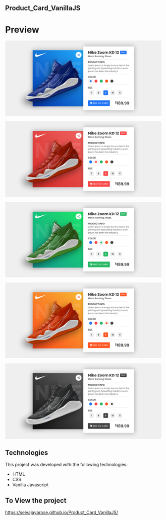 ## Product_Card_VanillaJS

# Preview

![alt img](https://github.com/selvajayarose/Product_Card_VanillaJS/blob/main/img/Screenshot_2021-01-13%20Product%20Card.png?raw=true)

![alt img](https://github.com/selvajayarose/Product_Card_VanillaJS/blob/main/img/Screenshot_2021-01-13%20Product%20Card(1).png?raw=true)

![alt img](https://github.com/selvajayarose/Product_Card_VanillaJS/blob/main/img/Screenshot_2021-01-13%20Product%20Card(2).png?raw=true)

![alt img](https://github.com/selvajayarose/Product_Card_VanillaJS/blob/main/img/Screenshot_2021-01-13%20Product%20Card(3).png?raw=true)

![alt img](https://github.com/selvajayarose/Product_Card_VanillaJS/blob/main/img/Screenshot_2021-01-13%20Product%20Card(4).png?raw=true)

## Technologies
This project was developed with the following technologies:
* HTML
* CSS
* Vanilla Javascript

## To View the project
https://selvajayarose.github.io/Product_Card_VanillaJS/
